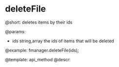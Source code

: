 deleteFile
=============

@short:
	deletes items by their ids

@params:
- ids		string,array			the ids of items that will be deleted


@example:
fmanager.deleteFile(ids);

@template:	api_method
@descr:

